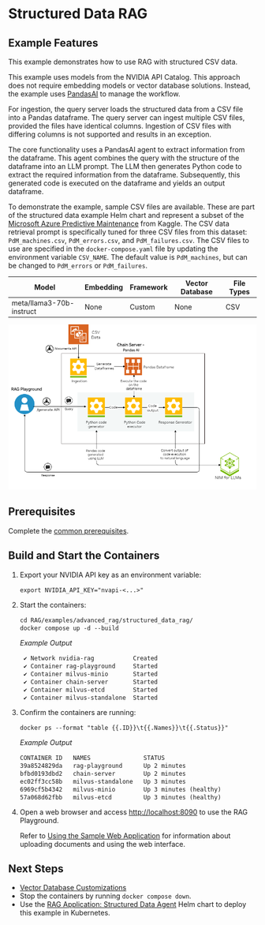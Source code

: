 <!--
  SPDX-FileCopyrightText: Copyright (c) 2023 NVIDIA CORPORATION & AFFILIATES. All rights reserved.
  SPDX-License-Identifier: Apache-2.0
-->

# Structured Data RAG

## Example Features

This example demonstrates how to use RAG with structured CSV data.

This example uses models from the NVIDIA API Catalog.
This approach does not require embedding models or vector database solutions.
Instead, the example uses [PandasAI](https://docs.pandas-ai.com/en/latest/) to manage the workflow.

For ingestion, the query server loads the structured data from a CSV file into a Pandas dataframe.
The query server can ingest multiple CSV files, provided the files have identical columns.
Ingestion of CSV files with differing columns is not supported and results in an exception.

The core functionality uses a PandasAI agent to extract information from the dataframe.
This agent combines the query with the structure of the dataframe into an LLM prompt.
The LLM then generates Python code to extract the required information from the dataframe.
Subsequently, this generated code is executed on the dataframe and yields an output dataframe.

To demonstrate the example, sample CSV files are available.
These are part of the structured data example Helm chart and represent a subset of the [Microsoft Azure Predictive Maintenance](https://www.kaggle.com/datasets/arnabbiswas1/microsoft-azure-predictive-maintenance) from Kaggle.
The CSV data retrieval prompt is specifically tuned for three CSV files from this dataset: `PdM_machines.csv`, `PdM_errors.csv`, and `PdM_failures.csv`.
The CSV files to use are specified in the `docker-compose.yaml` file by updating the environment variable `CSV_NAME`.
The default value is `PdM_machines`, but can be changed to `PdM_errors` or `PdM_failures`.

| Model                    | Embedding                | Framework | Vector Database | File Types |
| ------------------------ | ------------------------ | --------- | --------------- | ---------- |
| meta/llama3-70b-instruct | None | Custom    | None            | CSV        |

![Diagram](../../../../docs/images/structured_data_rag_arch.png)

## Prerequisites

Complete the [common prerequisites](../../../../docs/common-prerequisites.md).

## Build and Start the Containers

1. Export your NVIDIA API key as an environment variable:

   ```text
   export NVIDIA_API_KEY="nvapi-<...>"
   ```

1. Start the containers:

   ```console
   cd RAG/examples/advanced_rag/structured_data_rag/
   docker compose up -d --build
   ```

   *Example Output*

   ```output
    ✔ Network nvidia-rag           Created
    ✔ Container rag-playground     Started
    ✔ Container milvus-minio       Started
    ✔ Container chain-server       Started
    ✔ Container milvus-etcd        Started
    ✔ Container milvus-standalone  Started
   ```

1. Confirm the containers are running:

   ```console
   docker ps --format "table {{.ID}}\t{{.Names}}\t{{.Status}}"
   ```

   *Example Output*

   ```output
   CONTAINER ID   NAMES               STATUS
   39a8524829da   rag-playground      Up 2 minutes
   bfbd0193dbd2   chain-server        Up 2 minutes
   ec02ff3cc58b   milvus-standalone   Up 3 minutes
   6969cf5b4342   milvus-minio        Up 3 minutes (healthy)
   57a068d62fbb   milvus-etcd         Up 3 minutes (healthy)
   ```

1. Open a web browser and access <http://localhost:8090> to use the RAG Playground.

   Refer to [Using the Sample Web Application](../../../../docs/using-sample-web-application.md)
   for information about uploading documents and using the web interface.

## Next Steps

- [Vector Database Customizations](../../../../docs/vector-database.md)
- Stop the containers by running `docker compose down`.
- Use the [RAG Application: Structured Data Agent](https://registry.ngc.nvidia.com/orgs/ohlfw0olaadg/teams/ea-participants/helm-charts/rag-app-structured-data-chatbot)
  Helm chart to deploy this example in Kubernetes.
